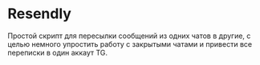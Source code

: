 # Resendly
Простой скрипт для пересылки сообщений из одних чатов в другие, с целью немного упростить работу с закрытыми чатами и привести все переписки в один аккаут TG.
